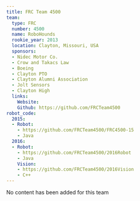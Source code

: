 ```yaml
---
title: FRC Team 4500
team:
  type: FRC
  number: 4500
  name: RoboHounds
  rookie_year: 2013
  location: Clayton, Missouri, USA
  sponsors:
  - Nidec Motor Co.
  - Crow and Takacs Law
  - Boeing
  - Clayton PTO
  - Clayton Alumni Association
  - Jolt Sensors
  - Clayton High
  links:
    Website: 
    Github: https://github.com/FRCTeam4500
robot_code:
  2015:
  - Robot:
    - https://github.com/FRCTeam4500/FRC4500-15
    - Java
  2016:
  - Robot:
    - https://github.com/FRCTeam4500/2016Robot
    - Java
    Vision:
    - https://github.com/FRCTeam4500/2016Vision
    - C++
---
```


No content has been added for this team